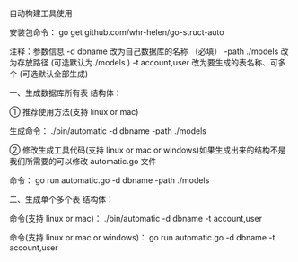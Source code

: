 自动构建工具使用

安装包命令： go get github.com/whr-helen/go-struct-auto



注释：参数信息
-d dbname 改为自己数据库的名称  （必填）
-path ./models 改为存放路径   (可选默认为./models )
-t  account,user 改为要生成的表名称、可多个  (可选默认全部生成)



一、生成数据库所有表 结构体：

① 推荐使用方法(支持 linux or mac)

生成命令： ./bin/automatic -d dbname  -path ./models


② 修改生成工具代码(支持 linux or mac or windows)如果生成出来的结构不是我们所需要的可以修改 automatic.go 文件

命令： go run automatic.go -d dbname -path ./models

二、生成单个多个表 结构体：

命令(支持 linux or mac)： ./bin/automatic -d dbname -t account,user


命令(支持 linux or mac or windows)： go run automatic.go -d dbname -t account,user